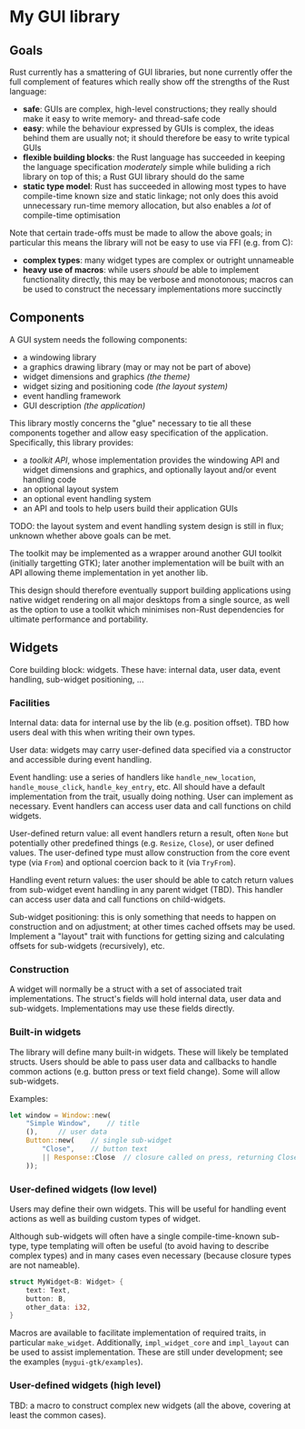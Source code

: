 My GUI library
==========


Goals
------

Rust currently has a smattering of GUI libraries, but none currently offer the
full complement of features which really show off the strengths of the Rust
language:

-   **safe**: GUIs are complex, high-level constructions; they really should
    make it easy to write memory- and thread-safe code
-   **easy**: while the behaviour expressed by GUIs is complex, the ideas behind
    them are usually not; it should therefore be easy to write typical GUIs
-   **flexible building blocks**: the Rust language has succeeded in keeping the
    language specification *moderately* simple while buliding a rich library
    on top of this; a Rust GUI library should do the same
-   **static type model**: Rust has succeeded in allowing most types to have
    compile-time known size and static linkage; not only does this avoid
    unnecessary run-time memory allocation, but also enables a *lot*
    of compile-time optimisation

Note that certain trade-offs must be made to allow the above goals; in
particular this means the library will not be easy to use via FFI (e.g. from C):

-   **complex types**: many widget types are complex or outright unnameable
-   **heavy use of macros**: while users *should* be able to implement
    functionality directly, this may be verbose and monotonous; macros can be
    used to construct the necessary implementations more succinctly


Components
---------------

A GUI system needs the following components:

-   a windowing library
-   a graphics drawing library (may or may not be part of above)
-   widget dimensions and graphics *(the theme)*
-   widget sizing and positioning code *(the layout system)*
-   event handling framework
-   GUI description *(the application)*

This library mostly concerns the "glue" necessary to tie all these components
together and allow easy specification of the application. Specifically, this
library provides:

-   a *toolkit API*, whose implementation provides the windowing API and widget
    dimensions and graphics, and optionally layout and/or event handling code
-   an optional layout system
-   an optional event handling system
-   an API and tools to help users build their application GUIs

TODO: the layout system and event handling system design is still in flux;
unknown whether above goals can be met.

The toolkit may be implemented as a wrapper around another GUI toolkit
(initially targetting GTK); later another implementation will be built with an
API allowing theme implementation in yet another lib.

This design should therefore eventually support building applications using
native widget rendering on all major desktops from a single source, as well as
the option to use a toolkit which minimises non-Rust dependencies for ultimate
performance and portability.


Widgets
--------

Core building block: widgets. These have: internal data, user data, event
handling, sub-widget positioning, ...

### Facilities

Internal data: data for internal use by the lib (e.g. position offset).
TBD how users deal with this when writing their own types.

User data: widgets may carry user-defined data specified via a constructor and
accessible during event handling.

Event handling: use a series of handlers like `handle_new_location`,
`handle_mouse_click`, `handle_key_entry`, etc. All should have a default
implementation from the trait, usually doing nothing. User can implement as
necessary. Event handlers can access user data and call functions on child
widgets.

User-defined return value: all event handlers return a result, often `None`
but potentially other predefined things (e.g. `Resize`, `Close`), or user
defined values. The user-defined type must allow construction from the core
event type (via `From`) and optional coercion back to it (via `TryFrom`).

Handling event return values: the user should be able to catch return values
from sub-widget event handling in any parent widget (TBD). This handler can
access user data and call functions on child-widgets.

Sub-widget positioning: this is only something that needs to happen on
construction and on adjustment; at other times cached offsets may be used.
Implement a "layout" trait with functions for getting sizing and calculating
offsets for sub-widgets (recursively), etc.

### Construction

A widget will normally be a struct with a set of associated trait
implementations. The struct's fields will hold internal data, user data and
sub-widgets. Implementations may use these fields directly.

### Built-in widgets

The library will define many built-in widgets. These will likely be templated
structs. Users should be able to pass user data and callbacks to handle
common actions (e.g. button press or text field change). Some will allow
sub-widgets.

Examples:

```rust
let window = Window::new(
    "Simple Window",    // title
    (),     // user data
    Button::new(    // single sub-widget
        "Close",    // button text
        || Response::Close  // closure called on press, returning Close result
    ));
```

### User-defined widgets (low level)

Users may define their own widgets. This will be useful for handling event
actions as well as building custom types of widget.

Although sub-widgets will often have a single compile-time-known sub-type,
type templating will often be useful (to avoid having to describe complex types)
and in many cases even necessary (because closure types are not nameable).

```rust
struct MyWidget<B: Widget> {
    text: Text,
    button: B,
    other_data: i32,
}
```

Macros are available to facilitate implementation of required traits, in
particular `make_widget`. Additionally, `impl_widget_core` and `impl_layout`
can be used to assist implementation. These are still under development;
see the examples (`mygui-gtk/examples`).

### User-defined widgets (high level)

TBD: a macro to construct complex new widgets (all the above, covering at least
the common cases).
